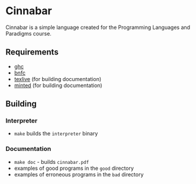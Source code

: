 # Cinnabar
Cinnabar is a simple language created for the Programming Languages and Paradigms course.

## Requirements
* [ghc](https://www.haskell.org/)
* [bnfc](http://bnfc.digitalgrammars.com/)
* [texlive](https://tug.org/texlive/) (for building documentation)
* [minted](https://github.com/gpoore/minted) (for building documentation)

## Building
### Interpreter
* `make` builds the `interpreter` binary

### Documentation
* `make doc` - builds `cinnabar.pdf`
* examples of good programs in the `good` directory
* examples of erroneous programs in the `bad` directory
